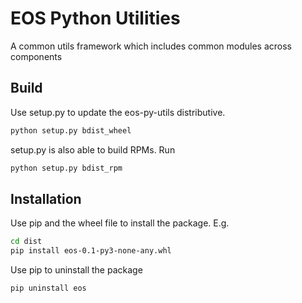 # EOS Python Utilities
A common utils framework which includes common modules across components
## Build
Use setup.py to update the eos-py-utils distributive.
```bash
python setup.py bdist_wheel
```
setup.py is also able to build RPMs. Run
```bash
python setup.py bdist_rpm
```
## Installation
Use pip and the wheel file to install the package. E.g.
```bash
cd dist
pip install eos-0.1-py3-none-any.whl
```
Use pip to uninstall the package
```bash
pip uninstall eos
```
